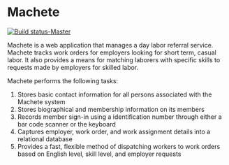 Machete
=======


[![Build status-Master](https://ci.appveyor.com/api/projects/status/5rg49kr08b2njv4n?svg=true)](https://ci.appveyor.com/project/jcii/machete) 

Machete is a web application that manages a day labor referral service.
Machete tracks work orders for employers looking for short term, casual
labor. It also provides a means for matching laborers with specific
skills to requests made by employers for skilled labor.

Machete performs the following tasks:

1. Stores basic contact information for all persons associated with the
   Machete system
2. Stores biographical and membership information on its members
3. Records member sign-in using a identification number through either a
   bar code scanner or the keyboard
4. Captures employer, work order, and work assignment details into a
   relational database
5. Provides a fast, flexible method of dispatching workers to work
   orders based on English level, skill level, and employer requests
